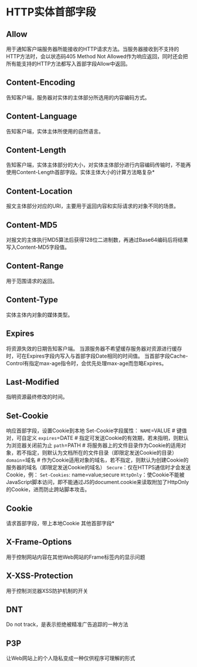# HTTP实体首部字段

## Allow

用于通知客户端服务器所能接收的HTTP请求方法。当服务器接收到不支持的HTTP方法时，会以状态码405 Method Not Allowed作为响应返回，同时还会把所有能支持的HTTP方法都写入首部字段Allow中返回。

## Content-Encoding

告知客户端，服务器对实体的主体部分所选用的内容编码方式。

## Content-Language

告知客户端，实体主体所使用的自然语言。

## Content-Length

告知客户端，实体主体部分的大小，对实体主体部分进行内容编码传输时，不能再使用Content-Length首部字段。实体主体大小的计算方法略复杂*

## Content-Location

报文主体部分对应的URI，主要用于返回内容和实际请求的对象不同的场景。

## Content-MD5

对报文的主体执行MD5算法后获得128位二进制数，再通过Base64编码后将结果写入Content-MD5字段值。

## Content-Range

用于范围请求的返回。

## Content-Type

实体主体内对象的媒体类型。

## Expires

将资源失效的日期告知客户端。
当源服务器不希望缓存服务器对资源进行缓存时，可在Expires字段内写入与首部字段Date相同的时间值。
当首部字段Cache-Control有指定max-age指令时，会优先处理max-age而忽略Expires。

## Last-Modified

指明资源最终修改的时间。

## Set-Cookie

响应首部字段，设置Cookie到本地
Set-Cookie字段属性：
`NAME`=VALUE  # 键值对，可自定义
`expires`=DATE  # 指定可发送Cookie的有效期，若未指明，则默认为浏览器关闭前为止
`path`=PATH  # 将服务器上的文件目录作为Cookie的适用对象，若不指定，则默认为文档所在的文件目录（即限定发送Cookie的目录）
`domain`=域名  # 作为Cookie适用对象的域名，若不指定，则默认为创建Cookie的服务器的域名（即限定发送Cookie的域名）
`Secure`：仅在HTTPS通信时才会发送Cookie，例：
`Set-Cookies`: name=value;secure
`HttpOnly`：使Cookie不能被JavaScript脚本访问，即不能通过JS的document.cookie来读取附加了HttpOnly的Cookie，进而防止跨站脚本攻击。

## Cookie

请求首部字段，带上本地Cookie
其他首部字段*

## X-Frame-Options

用于控制网站内容在其他Web网站的Frame标签内的显示问题

## X-XSS-Protection

用于控制浏览器XSS防护机制的开关

## DNT

Do not track，是表示拒绝被精准广告追踪的一种方法

## P3P

让Web网站上的个人隐私变成一种仅供程序可理解的形式
